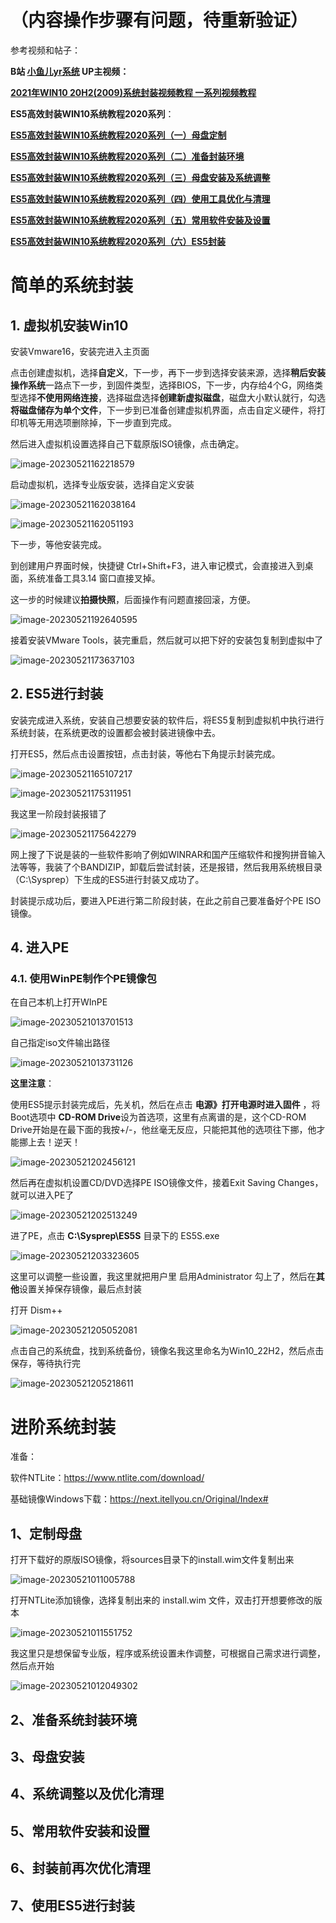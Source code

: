 # （内容操作步骤有问题，待重新验证）

参考视频和帖子：

**B站 [小鱼儿yr系统](https://space.bilibili.com/691599985) UP主视频：**

**[2021年WIN10 20H2(2009)系统封装视频教程 一系列视频教程](https://www.bilibili.com/video/BV11K411M73e)**



**ES5高效封装WIN10系统教程2020系列**：

 [**ES5高效封装WIN10系统教程2020系列（一）母盘定制**](https://www.itsk.com/thread-404410-1-1.html)

[**ES5高效封装WIN10系统教程2020系列（二）准备封装环境**](https://www.itsk.com/forum.php?mod=viewthread&tid=404604)

[**ES5高效封装WIN10系统教程2020系列（三）母盘安装及系统调整**](https://www.itsk.com/thread-404740-1-1.html)

[**ES5高效封装WIN10系统教程2020系列（四）使用工具优化与清理**](https://www.itsk.com/thread-404802-1-1.html)

[**ES5高效封装WIN10系统教程2020系列（五）常用软件安装及设置**](https://www.itsk.com/thread-405051-1-1.html) 

[**ES5高效封装WIN10系统教程2020系列（六）ES5封装**](https://www.itsk.com/thread-405235-1-1.html)




# 简单的系统封装
## 1. 虚拟机安装Win10

安装Vmware16，安装完进入主页面

点击创建虚拟机，选择**自定义**，下一步，再下一步到选择安装来源，选择**稍后安装操作系统**一路点下一步，到固件类型，选择BIOS，下一步，内存给4个G，网络类型选择**不使用网络连接**，选择磁盘选择**创建新虚拟磁盘**，磁盘大小默认就行，勾选**将磁盘储存为单个文件**，下一步到已准备创建虚拟机界面，点击自定义硬件，将打印机等无用选项删除掉，下一步直到完成。

然后进入虚拟机设置选择自己下载原版ISO镜像，点击确定。

![image-20230521162218579](https://raw.githubusercontent.com/wulilh/PicBed/main/img2023/202305212150929.png)



启动虚拟机，选择专业版安装，选择自定义安装

![image-20230521162038164](https://raw.githubusercontent.com/wulilh/PicBed/main/img2023/202305212150084.png)

![image-20230521162051193](https://raw.githubusercontent.com/wulilh/PicBed/main/img2023/202305212150992.png)

下一步，等他安装完成。

到创建用户界面时候，快捷键 Ctrl+Shift+F3，进入审记模式，会直接进入到桌面，系统准备工具3.14 窗口直接叉掉。



这一步的时候建议**拍摄快照**，后面操作有问题直接回滚，方便。

![image-20230521192640595](https://raw.githubusercontent.com/wulilh/PicBed/main/img2023/202305212150354.png)



接着安装VMware Tools，装完重启，然后就可以把下好的安装包复制到虚拟中了

![image-20230521173637103](https://raw.githubusercontent.com/wulilh/PicBed/main/img2023/202305212150409.png)





## 2. ES5进行封装

安装完成进入系统，安装自己想要安装的软件后，将ES5复制到虚拟机中执行进行系统封装，在系统更改的设置都会被封装进镜像中去。

打开ES5，然后点击设置按钮，点击封装，等他右下角提示封装完成。

![image-20230521165107217](https://raw.githubusercontent.com/wulilh/PicBed/main/img2023/202305212151555.png)

![image-20230521175311951](https://raw.githubusercontent.com/wulilh/PicBed/main/img2023/202305212151714.png)

我这里一阶段封装报错了

![image-20230521175642279](https://raw.githubusercontent.com/wulilh/PicBed/main/img2023/202305212151297.png)

网上搜了下说是装的一些软件影响了例如WINRAR和国产压缩软件和搜狗拼音输入法等等，我装了个BANDIZIP，卸载后尝试封装，还是报错，然后我用系统根目录（C:\Sysprep）下生成的ES5进行封装又成功了。

封装提示成功后，要进入PE进行第二阶段封装，在此之前自己要准备好个PE ISO镜像。

## 4. 进入PE

### 4.1. 使用WinPE制作个PE镜像包

在自己本机上打开WInPE

![image-20230521013701513](https://raw.githubusercontent.com/wulilh/PicBed/main/img2023/202305212151292.png)

自己指定iso文件输出路径

![image-20230521013731126](https://raw.githubusercontent.com/wulilh/PicBed/main/img2023/202305212151379.png)

**这里注意**：

使用ES5提示封装完成后，先关机，然后在点击 **电源》打开电源时进入固件** ，将Boot选项中 **CD-ROM Drive**设为首选项，这里有点离谱的是，这个CD-ROM Drive开始是在最下面的我按+/-，他丝毫无反应，只能把其他的选项往下挪，他才能挪上去！逆天！

![image-20230521202456121](https://raw.githubusercontent.com/wulilh/PicBed/main/img2023/202305212151006.png)

然后再在虚拟机设置CD/DVD选择PE ISO镜像文件，接着Exit Saving Changes，就可以进入PE了

![image-20230521202513249](C:\Users\wuliling\AppData\Roaming\Typora\typora-user-images\image-20230521202513249.png)



进了PE，点击 **C:\Sysprep\ES5S** 目录下的 ES5S.exe

![image-20230521203323605](https://raw.githubusercontent.com/wulilh/PicBed/main/img2023/202305212151321.png)

这里可以调整一些设置，我这里就把用户里 启用Administrator 勾上了，然后在**其他**设置关掉保存镜像，最后点封装

打开 Dism++

![image-20230521205052081](https://raw.githubusercontent.com/wulilh/PicBed/main/img2023/202305212151690.png)

点击自己的系统盘，找到系统备份，镜像名我这里命名为Win10_22H2，然后点击保存，等待执行完

![image-20230521205218611](C:\Users\wuliling\AppData\Roaming\Typora\typora-user-images\image-20230521205218611.png)

# 进阶系统封装

准备：

软件NTLite：https://www.ntlite.com/download/

基础镜像Windows下载：https://next.itellyou.cn/Original/Index#

## 1、定制母盘 

打开下载好的原版ISO镜像，将sources目录下的install.wim文件复制出来

![image-20230521011005788](https://raw.githubusercontent.com/wulilh/PicBed/main/img2023/202305212152887.png)

打开NTLite添加镜像，选择复制出来的 install.wim 文件，双击打开想要修改的版本

![image-20230521011551752](https://raw.githubusercontent.com/wulilh/PicBed/main/img2023/202305212152089.png)

我这里只是想保留专业版，程序或系统设置未作调整，可根据自己需求进行调整，然后点开始

![image-20230521012049302](https://raw.githubusercontent.com/wulilh/PicBed/main/img2023/202305212152349.png)


## 2、准备系统封装环境 




## 3、母盘安装 



## 4、系统调整以及优化清理 



## 5、常用软件安装和设置 



## 6、封装前再次优化清理 



## 7、使用ES5进行封装
